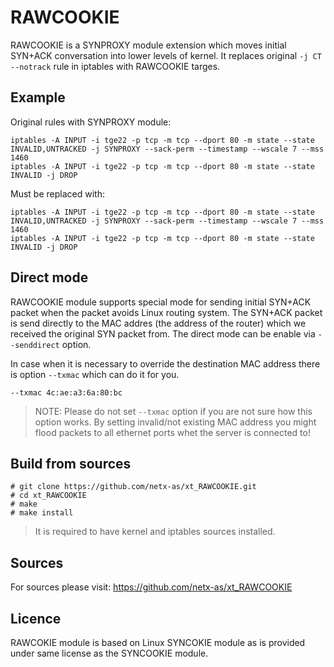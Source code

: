RAWCOOKIE
=======

RAWCOOKIE is a SYNPROXY module extension which moves initial SYN+ACK conversation into lower levels of kernel. It replaces original `-j CT --notrack` rule in iptables with RAWCOOKIE targes.

Example
---------------

Original rules with SYNPROXY module:
 ```iptables -t raw -A PREROUTING -i tge22 -p tcp -m tcp --syn --dport 80 -j CT --notrack
 iptables -A INPUT -i tge22 -p tcp -m tcp --dport 80 -m state --state INVALID,UNTRACKED -j SYNPROXY --sack-perm --timestamp --wscale 7 --mss 1460
 iptables -A INPUT -i tge22 -p tcp -m tcp --dport 80 -m state --state INVALID -j DROP
 ```

Must be replaced with:
 ```iptables -t raw -A PREROUTING -i tge22 -p tcp -m tcp --syn --dport 80 -j RAWCOOKIE --sack-perm --timestamp --wscale 7 --mss 1460 --senddirect
 iptables -A INPUT -i tge22 -p tcp -m tcp --dport 80 -m state --state INVALID,UNTRACKED -j SYNPROXY --sack-perm --timestamp --wscale 7 --mss 1460
 iptables -A INPUT -i tge22 -p tcp -m tcp --dport 80 -m state --state INVALID -j DROP
 ```


Direct mode
---------------

RAWCOOKIE module supports special mode for sending initial SYN+ACK packet when the packet avoids Linux routing system. The SYN+ACK packet is send directly to the MAC addres (the address of the router)  which we received the original SYN packet from. The direct mode can be enable via `--senddirect` option.

In case when it is necessary to override the destination MAC address there is option `--txmac` which can do it for you.

```--txmac 4c:ae:a3:6a:80:bc```

> NOTE: Please do not set `--txmac` option if you are not sure how this option works. By setting invalid/not existing MAC address you might flood packets to all ethernet ports whet the server is connected to!


Build from sources
---------------

```
# git clone https://github.com/netx-as/xt_RAWCOOKIE.git
# cd xt_RAWCOOKIE
# make
# make install
```

> It is required to have kernel and iptables sources installed.

Sources
---------------

For sources please visit: https://github.com/netx-as/xt_RAWCOOKIE


Licence
---------------

RAWCOKIE module is based on Linux SYNCOKIE module as is provided under same license as the SYNCOOKIE module.
